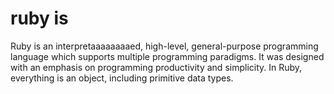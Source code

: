 # ruby is

Ruby is an interpretaaaaaaaaed, high-level, general-purpose programming language which supports multiple programming paradigms.
It was designed with an emphasis on programming productivity and simplicity. In Ruby, everything is an object, including primitive data types.